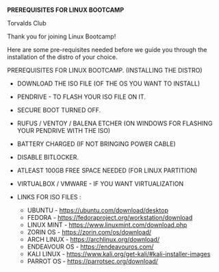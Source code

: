 **PREREQUISITES FOR LINUX BOOTCAMP**

Torvalds Club

Thank you for joining Linux Bootcamp! 


Here are some pre-requisites needed before we guide you through the installation of the distro of your choice.


PREREQUISITES FOR LINUX BOOTCAMP.  (INSTALLING THE DISTRO)


- DOWNLOAD THE ISO FILE (OF THE OS YOU WANT TO INSTALL)

- PENDRIVE - TO FLASH YOUR ISO FILE ON IT.

- SECURE BOOT TURNED OFF. 

-  RUFUS / VENTOY / BALENA ETCHER (ON WINDOWS FOR FLASHING YOUR PENDRIVE WITH THE ISO)

- BATTERY CHARGED (IF NOT BRINGING POWER CABLE)

- DISABLE BITLOCKER.

- ATLEAST 100GB FREE SPACE NEEDED (FOR LINUX PARTITION)

- VIRTUALBOX / VMWARE - IF YOU WANT VIRTUALIZATION

- LINKS FOR ISO FILES : 
	 - UBUNTU - https://ubuntu.com/download/desktop
	 - FEDORA - https://fedoraproject.org/workstation/download
	 - LINUX MINT - https://www.linuxmint.com/download.php
	 - ZORIN OS - https://zorin.com/os/download/
	 - ARCH LINUX - https://archlinux.org/download/
	 - ENDEAVOUR OS - https://endeavouros.com/
	 - KALI LINUX - https://www.kali.org/get-kali/#kali-installer-images
	 - PARROT OS - https://parrotsec.org/download/